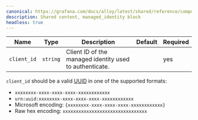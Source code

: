 ```yaml
---
canonical: https://grafana.com/docs/alloy/latest/shared/reference/components/managed_identity-block/
description: Shared content, managed_identity block
headless: true
---
```


| Name        | Type     | Description                                             | Default | Required |
| ----------- | -------- | ------------------------------------------------------- | ------- | -------- |
| `client_id` | `string` | Client ID of the managed identity used to authenticate. |         | yes      |

`client_id` should be a valid [UUID][] in one of the supported formats:

* `xxxxxxxx-xxxx-xxxx-xxxx-xxxxxxxxxxxx`
* `urn:uuid:xxxxxxxx-xxxx-xxxx-xxxx-xxxxxxxxxxxx`
* Microsoft encoding: `{xxxxxxxx-xxxx-xxxx-xxxx-xxxxxxxxxxxx}`
* Raw hex encoding: `xxxxxxxxxxxxxxxxxxxxxxxxxxxxxxxx`

[UUID]: https://en.wikipedia.org/wiki/Universally_unique_identifier
